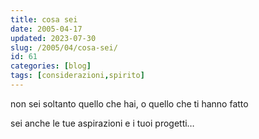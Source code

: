 ```yaml
---
title: cosa sei
date: 2005-04-17
updated: 2023-07-30
slug: /2005/04/cosa-sei/
id: 61
categories: [blog]
tags: [considerazioni,spirito]
---
```


non sei soltanto quello che hai, o quello che ti hanno fatto

sei anche le tue aspirazioni e i tuoi progetti…